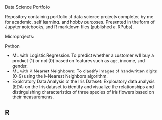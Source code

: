 Data Science Portfolio

Repository containing portfolio of data science projects completed by me for academic, self learning, and hobby purposes. Presented in the form of Jupyter notebooks, and R markdown files (published at RPubs).

Microprojects:

Python
- ML with Logistic Regression. To predict whether a customer will buy a product (1) or not (0) based on features such as age, income, and gender.
- ML with K Nearest Neighbours: To classify images of handwritten digits (0-9) using the k-Nearest Neighbors algorithm.
- Exploratory Data Analysis of the Iris Dataset: Exploratory data analysis (EDA) on the Iris dataset to identify and visualize the relationships and distinguishing characteristics of three species of iris flowers based on their measurements.

R
- 


